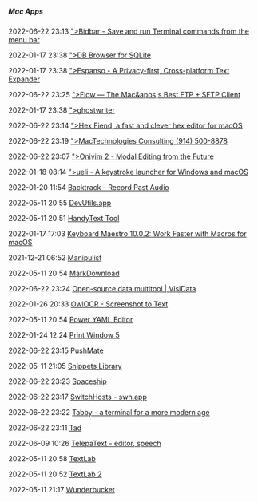#####  Mac Apps

2022-06-22 23:13 [&quot;&gt;Bidbar - Save and run Terminal commands from the menu bar](https://www.getbidbar.com/)

2022-01-17 23:38 [&quot;&gt;DB Browser for SQLite](https://sqlitebrowser.org/)

2022-01-17 23:38 [&quot;&gt;Espanso - A Privacy-first, Cross-platform Text Expander](https://espanso.org/)

2022-06-22 23:25 [&quot;&gt;Flow — The Mac&amp;apos;s Best FTP + SFTP Client](http://fivedetails.com/flow/)

2022-01-17 23:38 [&quot;&gt;ghostwriter](https://wereturtle.github.io/ghostwriter/)

2022-06-22 23:14 [&quot;&gt;Hex Fiend, a fast and clever hex editor for macOS](https://hexfiend.com/)

2022-06-22 23:19 [&quot;&gt;MacTechnologies Consulting (914) 500-8878](http://www.mactechnologies.com/index.php?page=downloads#regexrx)

2022-06-22 23:07 [&quot;&gt;Onivim 2 - Modal Editing from the Future](https://www.onivim.io/)

2022-01-18 08:14 [&quot;&gt;ueli - A keystroke launcher for Windows and macOS](https://ueli.app/#/)

2022-01-20 11:54 [‎Backtrack - Record Past Audio](https://apps.apple.com/us/app/backtrack-record-past-audio/id1477089520?mt=12)

2022-05-11 20:55 [‎DevUtils.app](https://apps.apple.com/us/app/devutils-app/id1533756032?mt=12)

2022-05-11 20:51 [‎HandyText Tool](https://apps.apple.com/us/app/handytext-tool/id1596294097?mt=12)

2022-01-17 17:03 [Keyboard Maestro 10.0.2: Work Faster with Macros for macOS](https://www.keyboardmaestro.com/main/)

2021-12-21 06:52 [Manipulist](https://apps.apple.com/gb/app/manipulist/id1577983405)

2022-05-11 20:54 [‎MarkDownload](https://apps.apple.com/us/app/markdownload/id1554029832?mt=12)

2022-06-22 23:24 [Open-source data multitool | VisiData](https://www.visidata.org/)

2022-01-26 20:33 [‎OwlOCR - Screenshot to Text](https://apps.apple.com/us/app/owlocr-screenshot-to-text/id1499181666?mt=12)

2022-05-11 20:54 [‎Power YAML Editor](https://apps.apple.com/us/app/power-yaml-editor/id1565766176?mt=12)

2022-01-24 12:24 [Print Window 5](http://www.searchwaresolutions.com/)

2022-06-22 23:15 [PushMate](https://pushmate.app/)

2022-05-11 21:05 [‎Snippets Library](https://apps.apple.com/us/app/snippets-library/id1585687204?mt=12)

2022-06-22 23:23 [Spaceship](https://spaceship-prompt.sh/)

2022-06-22 23:17 [SwitchHosts - swh.app](https://swh.app/)

2022-06-22 23:22 [Tabby - a terminal for a more modern age](https://tabby.sh/)

2022-06-22 23:11 [Tad](https://www.tadviewer.com/)

2022-06-09 10:26 [‎TelepaText - editor, speech](https://apps.apple.com/us/app/telepatext-editor-speech/id908007516?mt=12)

2022-05-11 20:58 [‎TextLab](https://apps.apple.com/us/app/textlab/id1024903185?mt=12)

2022-05-11 20:52 [‎TextLab 2](https://apps.apple.com/us/app/textlab-2/id1582888285?mt=12)

2022-05-11 21:17 [‎Wunderbucket](https://apps.apple.com/us/app/wunderbucket/id1545630520?mt=12)



